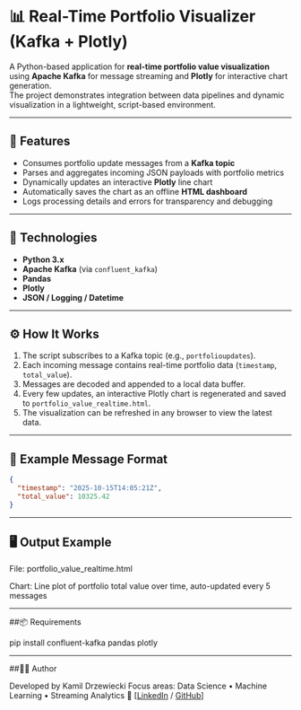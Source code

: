 # 📊 Real-Time Portfolio Visualizer (Kafka + Plotly)

A Python-based application for **real-time portfolio value visualization** using **Apache Kafka** for message streaming and **Plotly** for interactive chart generation.  
The project demonstrates integration between data pipelines and dynamic visualization in a lightweight, script-based environment.

---

## 🚀 Features

- Consumes portfolio update messages from a **Kafka topic**
- Parses and aggregates incoming JSON payloads with portfolio metrics
- Dynamically updates an interactive **Plotly** line chart
- Automatically saves the chart as an offline **HTML dashboard**
- Logs processing details and errors for transparency and debugging

---

## 🧠 Technologies

- **Python 3.x**
- **Apache Kafka** (via `confluent_kafka`)
- **Pandas**
- **Plotly**
- **JSON / Logging / Datetime**

---

## ⚙️ How It Works

1. The script subscribes to a Kafka topic (e.g., `portfolioupdates`).
2. Each incoming message contains real-time portfolio data (`timestamp`, `total_value`).
3. Messages are decoded and appended to a local data buffer.
4. Every few updates, an interactive Plotly chart is regenerated and saved to `portfolio_value_realtime.html`.
5. The visualization can be refreshed in any browser to view the latest data.

---

## 🧩 Example Message Format

```json
{
  "timestamp": "2025-10-15T14:05:21Z",
  "total_value": 10325.42
}
```
---

## 🖥️ Output Example

File: portfolio_value_realtime.html

Chart: Line plot of portfolio total value over time, auto-updated every 5 messages

---

##📦 Requirements

pip install confluent-kafka pandas plotly

---

##🧑‍💻 Author

Developed by Kamil Drzewiecki
Focus areas: Data Science • Machine Learning • Streaming Analytics
📧 [[LinkedIn](https://www.linkedin.com/in/kamil-drzewiecki-ds/) / [GitHub](https://github.com/Drzewkam)]
